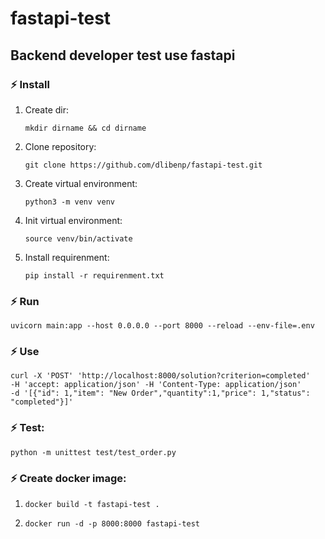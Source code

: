 # fastapi-test
## Backend developer test use fastapi

### ⚡ Install
1. Create dir:
   ```shell
   mkdir dirname && cd dirname
   ```
3. Clone repository:
   ```shell
   git clone https://github.com/dlibenp/fastapi-test.git
   ```
4. Create virtual environment:
   ```shell
   python3 -m venv venv
   ```
6. Init virtual environment:
   ```shell
   source venv/bin/activate
   ```
8. Install requirenment:
   ```shell
   pip install -r requirenment.txt
   ```

### ⚡ Run
```shell
uvicorn main:app --host 0.0.0.0 --port 8000 --reload --env-file=.env
```

### ⚡ Use
```shell
curl -X 'POST' 'http://localhost:8000/solution?criterion=completed'
-H 'accept: application/json' -H 'Content-Type: application/json'
-d '[{"id": 1,"item": "New Order","quantity":1,"price": 1,"status": "completed"}]'
```

### ⚡ Test:
```shell
python -m unittest test/test_order.py
```

### ⚡ Create docker image:
1. ```shell
   docker build -t fastapi-test .
   ```
2. ```shell
   docker run -d -p 8000:8000 fastapi-test
   ```
